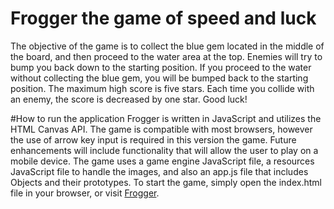 
# Frogger the game of speed and luck
The objective of the game is to collect the blue gem located in the middle of the board, and then proceed to the water area at the top.  Enemies will try to bump you back down to the starting position.  If you proceed to the water without collecting the blue gem, you will be bumped back to the starting position.  The maximum high score is five stars.  Each time you collide with an enemy, the score is decreased by one star.  Good luck!

#How to run the application
Frogger is written in JavaScript and utilizes the HTML Canvas API.  The game is compatible with most browsers, however the use of arrow key input is required in this version the game. Future enhancements will include functionality that will allow the user to play on a mobile device. The game uses a game engine JavaScript file, a resources JavaScript file to handle the images, and also an app.js file that includes Objects and their prototypes.  To start the game, simply open the index.html file in your browser, or visit [Frogger](https://wade1928.github.io/Frogger/).  

